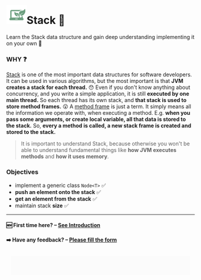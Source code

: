 # <img src="https://raw.githubusercontent.com/bobocode-projects/resources/master/image/logo_transparent_background.png" height=50/>Stack 🥞
Learn the Stack data structure and gain deep understanding implementing it on your own 💪


### WHY ❓
[Stack](https://en.wikipedia.org/wiki/Stack_(abstract_data_type)) is one of the most important data structures 
for software developers. It can be used in various algorithms, but the most important is that **JVM creates a stack 
for each thread.** 😯 Even if you don't know anything about concurrency, and you write a simple application, it is still
**executed by one main thread.** So each thread has its own stack, and **that stack is used to store method frames.** 😲
A [method frame](https://docs.oracle.com/javase/specs/jvms/se16/html/jvms-2.html#jvms-2.6) is just a term. It simply
means all the information we operate with, when executing a method. E.g. **when you pass some arguments, or create 
local variable, all that data is stored to the stack.** So, **every a method is called, a new stack frame is created and
stored to the stack.** 

> It is important to understand Stack, because otherwise you won't be able to understand fundamental things like **how JVM executes methods** and **how it uses memory**.

### Objectives
* implement a generic class `Node<T>` ✅
* **push an element onto the stack** ✅
* **get an element from the stack** ✅
* maintain stack **size** ✅

---
#### 🆕 First time here? – [See Introduction](https://github.com/bobocode-projects/java-fundamentals-exercises/tree/main/0-0-intro#introduction)
#### ➡️ Have any feedback? – [Please fill the form ](https://forms.gle/VgcSYEgm68pzYp6E8) 

##
<div align="center"><img src="https://raw.githubusercontent.com/bobocode-projects/resources/master/animation/GitHub%20Star_3.gif" height=50/></div>